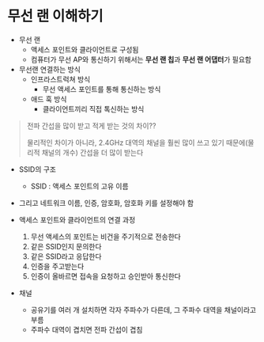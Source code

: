 # 무선 랜 이해하기

* 무선 랜
  * 액세스 포인트와 클라이언트로 구성됨
  * 컴퓨터가 무선 AP와 통신하기 위해서는 **무선 랜 칩**과 **무선 랜 어댑터**가 필요함
* 무선랜 연결하는 방식
  * 인프라스트럭쳐 방식
    * 무선 액세스 포인트를 통해 통신하는 방식
  * 애드 훅 방식
    * 클라이언트끼리 직접 톡신하는 방식

> 전파 간섭을 많이 받고 적게 받는 것의 차이??
>
> 물리적인 차이가 아니라, 2.4GHz 대역의 채널을 훨씬 많이 쓰고 있기 때문에(물리적 채널의 개수) 간섭을 더 많이 받는다



* SSID의 구조
  * SSID : 액세스 포인트의 고유 이름
* 그리고 네트워크 이름, 인증, 암호화, 암호화 키를 설정해야 함
* 액세스 포인트와 클라이언트의 연결 과정
  1. 무선 액세스의 포인트는 비건을 주기적으로 전송한다
  2. 같은 SSID인지 문의한다
  3. 같은 SSID라고 응답한다
  4. 인증을 주고받는다
  5. 인증이 올바르면 접속을 요청하고 승인받아 통신한다

* 채널
  * 공유기를 여러 개 설치하면 각자 주파수가 다른데, 그 주파수 대역을 채널이라고 부름
  * 주파수 대역이 겹치면 전파 간섭이 겹침